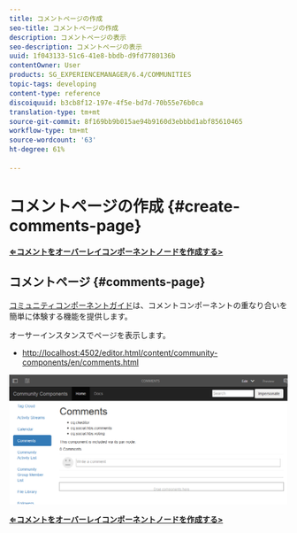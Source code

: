 ```yaml
---
title: コメントページの作成
seo-title: コメントページの作成
description: コメントページの表示
seo-description: コメントページの表示
uuid: 1f043133-51c6-41e8-bbdb-d9fd7780136b
contentOwner: User
products: SG_EXPERIENCEMANAGER/6.4/COMMUNITIES
topic-tags: developing
content-type: reference
discoiquuid: b3cb8f12-197e-4f5e-bd7d-70b55e76b0ca
translation-type: tm+mt
source-git-commit: 8f169bb9b015ae94b9160d3ebbbd1abf85610465
workflow-type: tm+mt
source-wordcount: '63'
ht-degree: 61%

---
```



# コメントページの作成  {#create-comments-page}

**[⇐コメントをオーバーレイコンポーネントノードを作成する>](overlay-comments.md) [](overlay-create-nodes.md)**

## コメントページ {#comments-page}

[コミュニティコンポーネントガイド](components-guide.md)は、コメントコンポーネントの重なり合いを簡単に体験する機能を提供します。

オーサーインスタンスでページを表示します。

* [http://localhost:4502/editor.html/content/community-components/en/comments.html](http://localhost:4502/editor.html/content/community-components/en/comments.html)

![chlimage_1-125](assets/chlimage_1-125.png)

**[⇐コメントをオーバーレイコンポーネントノードを作成する>](overlay-comments.md) [](overlay-create-nodes.md)**